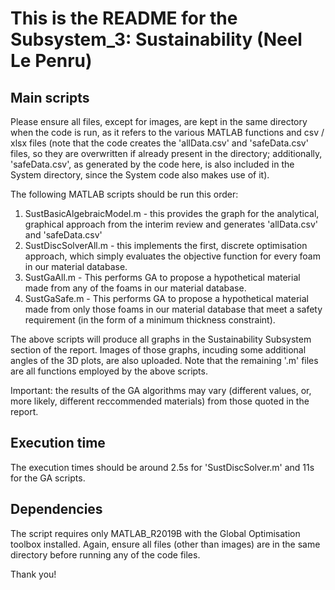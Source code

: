 This is the README for the Subsystem_3: Sustainability (Neel Le Penru)
=======
Main scripts
-------
Please ensure all files, except for images, are kept in the same directory when the code is run, as it refers to the various MATLAB functions and csv / xlsx files (note that the code creates the 'allData.csv' and 'safeData.csv' files, so they are overwritten if already present in the directory; additionally, 'safeData.csv', as generated by the code here, is also included in the System directory, since the System code also makes use of it).

The following MATLAB scripts should be run this order:
1. SustBasicAlgebraicModel.m - this provides the graph for the analytical, graphical approach from the interim review and generates 'allData.csv' and 'safeData.csv'
2. SustDiscSolverAll.m - this implements the first, discrete optimisation approach, which simply evaluates the objective function for every foam in our material database.
3. SustGaAll.m - This performs GA to propose a hypothetical material made from any of the foams in our material database.
4. SustGaSafe.m - This performs GA to propose a hypothetical material made from only those foams in our material database that meet a safety requirement (in the form of a minimum thickness constraint). 

The above scripts will produce all graphs in the Sustainability Subsystem section of the report. Images of those graphs, incuding some additional angles of the 3D plots, are also uploaded. Note that the remaining '.m' files are all functions employed by the above scripts. 

Important: the results of the GA algorithms may vary (different values, or, more likely, different reccommended materials) from those quoted in the report.

Execution time
-------
The execution times should be around 2.5s for 'SustDiscSolver.m' and 11s for the GA scripts.

Dependencies
-------
The script requires only MATLAB_R2019B with the Global Optimisation toolbox installed. Again, ensure all files (other than images) are in the same directory before running any of the code files.

Thank you!
